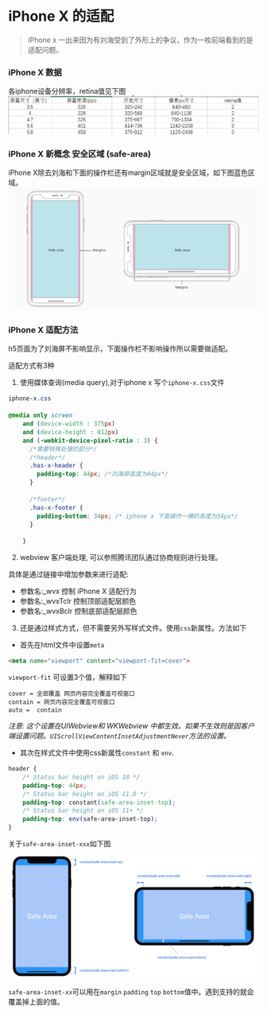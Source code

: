 # iPhone X 的适配

> iPhone x 一出来因为有刘海受到了外形上的争议，作为一枚前端看到的是 适配问题。


### iPhone X 数据
各iphone设备分辨率，retina值见下图
![iphone-excel](https://raw.githubusercontent.com/lixiaraodd01/lisa/master/images/device-excel.jpg)


### iPhone X 新概念 安全区域 (safe-area)

iPhone X除去刘海和下面的操作栏还有margin区域就是安全区域，如下图蓝色区域。
![iphone x安全区域](https://raw.githubusercontent.com/lixiaraodd01/lisa/master/images/iphone-x-safe-area.png)


### iPhone X 适配方法

h5页面为了刘海屏不影响显示，下面操作栏不影响操作所以需要做适配。

适配方式有3种

1. 使用媒体查询(media query),对于iphone x 写个`iphone-x.css`文件

```css
iphone-x.css

@media only screen 
    and (device-width : 375px) 
    and (device-height : 812px) 
    and (-webkit-device-pixel-ratio : 3) {
      /*需要特殊处理的部分*/
      /*header*/
      .has-x-header {
        padding-top: 44px; /*刘海屏高度为44px*/
      }

      /*footer*/
      .has-x-footer {
        padding-bottom: 34px; /* iphone x 下面操作一横的高度为34px*/
      }

    }
```
2. webview 客户端处理, 可以参照腾讯团队通过协商规则进行处理。

具体是通过链接中增加参数来进行适配:

- 参数名:_wvx 控制 iPhone X 适配行为
- 参数名:_wvxTclr 控制顶部适配层颜色
- 参数名:_wvxBclr 控制底部适配层颜色

3. 还是通过样式方式，但不需要另外写样式文件。使用`css`新属性。方法如下

- 首先在html文件中设置`meta`

```html
<meta name="viewport" content="viewport-fit=cover">
```
`viewport-fit` 可设置3个值，解释如下

```
cover = 全部覆盖 网页内容完全覆盖可视窗口
contain = 网页内容完全覆盖可视窗口
auto =  contain
```

*注意: 这个设置在UIWebview和 WKWebview 中都生效。如果不生效则是因客户端设置问题。`UIScrollViewContentInsetAdjustmentNever`方法的设置。*

- 其次在样式文件中使用css新属性`constant` 和 `env`.

```css
header {
    /* Status bar height on iOS 10 */
    padding-top: 44px;
    /* Status bar height on iOS 11.0 */
    padding-top: constant(safe-area-inset-top);
    /* Status bar height on iOS 11+ */
    padding-top: env(safe-area-inset-top);
}
```
关于`safe-area-inset-xxx`如下图

![safe-area-inset-xx](https://raw.githubusercontent.com/lixiaraodd01/lisa/master/images/iphone-x-safe-area-constant.png)

`safe-area-inset-xx`可以用在`margin` `padding` `top` `bottom`值中。遇到支持的就会覆盖掉上面的值。


